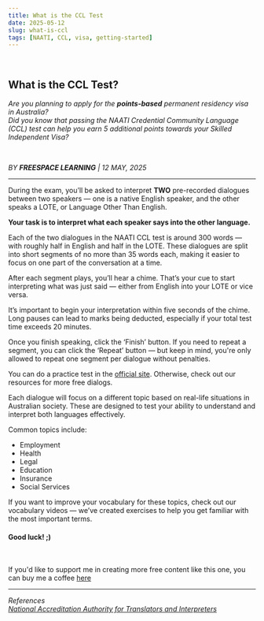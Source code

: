 ```yaml
---
title: What is the CCL Test
date: 2025-05-12
slug: what-is-ccl
tags: [NAATI, CCL, visa, getting-started]
---
```


&nbsp;

## What is the CCL Test?

_Are you planning to apply for the **points-based** permanent residency visa in Australia?_  
_Did you know that passing the NAATI Credential Community Language (CCL) test can help you earn 5 additional points towards your Skilled Independent Visa?_

&nbsp;

_BY **FREESPACE LEARNING** | 12 MAY, 2025_

---

During the exam, you’ll be asked to interpret **TWO** pre-recorded dialogues between two speakers — one is a native English speaker, and the other speaks a LOTE, or Language Other Than English. 

**Your task is to interpret what each speaker says into the other language.**

Each of the two dialogues in the NAATI CCL test is around 300 words — with roughly half in English and half in the LOTE.
These dialogues are split into short segments of no more than 35 words each, making it easier to focus on one part of the conversation at a time.

After each segment plays, you’ll hear a chime. That’s your cue to start interpreting what was just said — either from English into your LOTE or vice versa.

It’s important to begin your interpretation within five seconds of the chime. Long pauses can lead to marks being deducted, especially if your total test time exceeds 20 minutes.

Once you finish speaking, click the ‘Finish’ button. If you need to repeat a segment, you can click the ‘Repeat’ button — but keep in mind, you're only allowed to repeat one segment per dialogue without penalties.

You can do a practice test in the [official site](https://www.naati.com.au/ccl-practice-test/). Otherwise, check out our resources for more free dialogs.

Each dialogue will focus on a different topic based on real-life situations in Australian society. These are designed to test your ability to understand and interpret both languages effectively.

Common topics include:
* Employment
* Health
* Legal
* Education
* Insurance
* Social Services

If you want to improve your vocabulary for these topics, check out our vocabulary videos — we’ve created exercises to help you get familiar with the most important terms.

#### Good luck! ;)

&nbsp;
&nbsp;

If you'd like to support me in creating more free content like this one, you can buy me a coffee [here](https://Ko-fi.com/fs_learn)

---

_References_  
_[National Accreditation Authority for Translators and Interpreters](https://www.naati.com.au/)_
